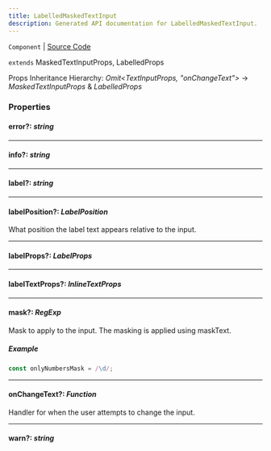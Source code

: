 ```yaml
---
title: LabelledMaskedTextInput
description: Generated API documentation for LabelledMaskedTextInput.
---
```


`Component` | [Source Code](https://github.com/mrCamelCode/jtjs/blob/ddfaeb1a2c9bf793372bb41076f65f452b124091/libs/react/lib/components/input/labelled/LabelledMaskedTextInput.tsx#L8)

`extends` MaskedTextInputProps, LabelledProps

Props Inheritance Hierarchy: _Omit<TextInputProps, "onChangeText">_ -> _MaskedTextInputProps_ & _LabelledProps_

### Properties

#### error?: _string_

---

#### info?: _string_

---

#### label?: _string_

---

#### labelPosition?: _LabelPosition_

What position the label text appears relative to the input.

---

#### labelProps?: _LabelProps_

---

#### labelTextProps?: _InlineTextProps_

---

#### mask?: _RegExp_

Mask to apply to the input. The masking is applied using maskText.

##### Example
```ts
const onlyNumbersMask = /\d/;
```

---

#### onChangeText?: _Function_

Handler for when the user attempts to change the input.

---

#### warn?: _string_
